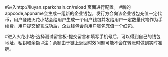 #进入http://liuyan.sparkchain.cn/reload 页面进行配置。
#新的appcode,appname会生成一组新的企业钱包，发行方会向该企业钱包充值一定代币，用户登陆火花小站会给用户生成一个用户钱包并发给用户一定数量代笔作为手续费，用户提交留言成功后，企业钱包会向用户钱包充值一个红包。

#进入火花小站-选择测试留言板-提交留言和填写手机号后，可以得到自己的钱包地址，私钥和余额
#注：余额由于链上返回时效问题可能不会在转账时做到实时准确。

